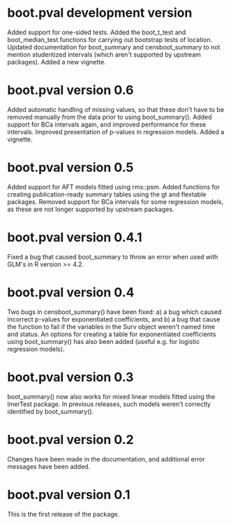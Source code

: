 # boot.pval development version
Added support for one-sided tests. Added the boot_t_test and boot_median_test functions for carrying out bootstrap tests of location. Updated documentation for boot_summary and censboot_summary to not mention studentized intervals (which aren't supported by upstream packages). Added a new vignette.

# boot.pval version 0.6
Added automatic handling of missing values, so that these don't have to be removed manually from the data prior to using boot_summary(). Added support for BCa intervals again, and improved performance for these intervals. Improved presentation of p-values in regression models. Added a vignette.

# boot.pval version 0.5
Added support for AFT models fitted using rms::psm. Added functions for creating publication-ready summary tables using the gt and flextable packages. Removed support for BCa intervals for some regression models, as these are not longer supported by upstream packages.

# boot.pval version 0.4.1
Fixed a bug that caused boot_summary to throw an error when used with GLM's in R version >= 4.2.

# boot.pval version 0.4
Two bugs in censboot_summary() have been fixed: a) a bug which caused incorrect p-values for exponentiated coefficients, and b) a bug that cause the function to fail if the variables in the Surv object weren't named time and status. An options for creating a table for exponentiated coefficients using boot_summary() has also been added (useful e.g. for logistic regression models).

# boot.pval version 0.3
boot_summary() now also works for mixed linear models fitted using the lmerTest package. In previous releases, such models weren't correctly identified by boot_summary().

# boot.pval version 0.2
Changes have been made in the documentation, and additional error messages have been added.

# boot.pval version 0.1
This is the first release of the package.
